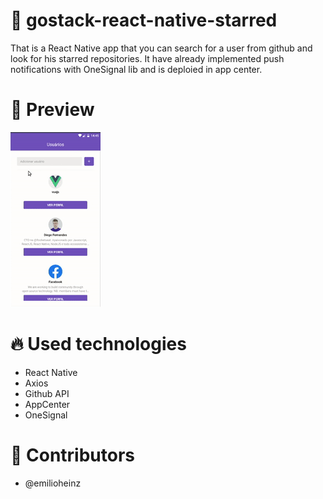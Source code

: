 # :star2: gostack-react-native-starred
That is a React Native app that you can search for a user from github and look for his starred repositories. It have already implemented push notifications with OneSignal lib and is deploied in app center.

# :iphone: Preview
![](starred-preview.gif)

# :fire: Used technologies
- React Native
- Axios
- Github API
- AppCenter
- OneSignal

# :man: Contributors
- @emilioheinz

